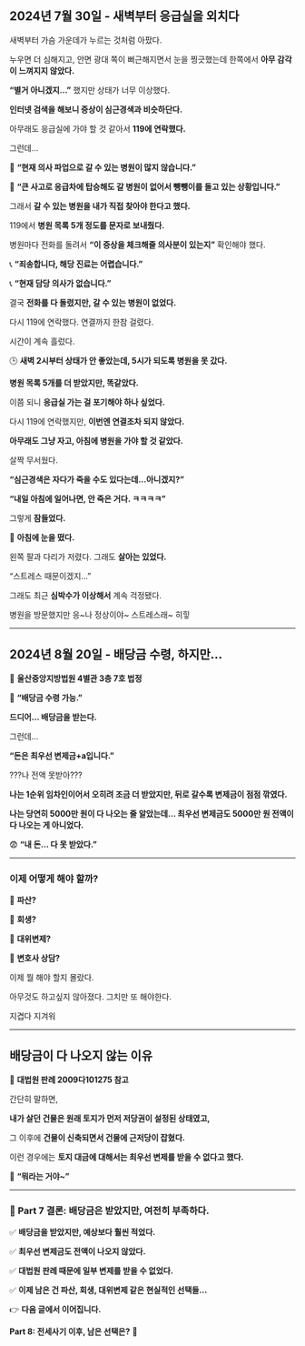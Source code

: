 ## **2024년 7월 30일 - 새벽부터 응급실을 외치다**

  

새벽부터 가슴 가운데가 누르는 것처럼 아팠다.

  

누우면 더 심해지고, 안면 광대 쪽이 뻐근해지면서 눈을 찡긋했는데 한쪽에서 **아무 감각이 느껴지지 않았다.**

  

**“별거 아니겠지…”** 했지만 상태가 너무 이상했다.

  

**인터넷 검색을 해보니 증상이 심근경색과 비슷하단다.**

  

아무래도 응급실에 가야 할 것 같아서 **119에 연락했다.**

  

그런데…

  

📢 **“현재 의사 파업으로 갈 수 있는 병원이 많지 않습니다.”**

  

📢 **“큰 사고로 응급차에 탑승해도 갈 병원이 없어서 뺑뺑이를 돌고 있는 상황입니다.”**

  

그래서 **갈 수 있는 병원을 내가 직접 찾아야 한다고 했다.**

  

119에서 **병원 목록 5개 정도를 문자로 보내줬다.**

  

병원마다 전화를 돌려서 **“이 증상을 체크해줄 의사분이 있는지”** 확인해야 했다.

  

📞 **“죄송합니다, 해당 진료는 어렵습니다.”**

  

📞 **“현재 담당 의사가 없습니다.”**



결국 **전화를 다 돌렸지만, 갈 수 있는 병원이 없었다.**

  

다시 119에 연락했다. 연결까지 한참 걸렸다.

  

시간이 계속 흘렀다.

  

🕒 **새벽 2시부터 상태가 안 좋았는데, 5시가 되도록 병원을 못 갔다.**

  

**병원 목록 5개를 더 받았지만, 똑같았다.**
  

이쯤 되니 **응급실 가는 걸 포기해야 하나 싶었다.**

  

다시 119에 연락했지만, **이번엔 연결조차 되지 않았다.**

  

**아무래도 그냥 자고, 아침에 병원을 가야 할 것 같았다.**

  

살짝 무서웠다.

  

**“심근경색은 자다가 죽을 수도 있다는데…아니겠지?”**

  

**“내일 아침에 일어나면, 안 죽은 거다. ㅋㅋㅋㅋ”**

  

그렇게 **잠들었다.**

  

🛌 **아침에 눈을 떴다.**

  

왼쪽 팔과 다리가 저렸다. 그래도 **살아는 있었다.**

  

“스트레스 때문이겠지…”

  

그래도 최근 **심박수가 이상해서** 계속 걱정됐다.



병원을 방문했지만 응~나 정상이야~ 스트레스래~ 히힣

---

## **2024년 8월 20일 - 배당금 수령, 하지만…**

  

📍 **울산중앙지방법원 4별관 3층 7호 법정**

  

📩 **“배당금 수령 가능.”**

  

**드디어… 배당금을 받는다.**

  

그런데…

  

**“돈은 최우선 변제금+a입니다.”**

  

???나 전액 못받아???

  
  
**나는 1순위 임차인이어서 오히려 조금 더 받았지만, 뒤로 갈수록 변제금이 점점 깎였다.**

**나는 당연히 5000만 원이 다 나오는 줄 알았는데… 최우선 변제금도 5000만 원 전액이 다 나오는 게 아니었다.**

  

😨 **“내 돈… 다 못 받았다.”**

---

### **이제 어떻게 해야 할까?**

  

🔹 **파산?**

  

🔹 **회생?**

  

🔹 **대위변제?**

  

🔹 **변호사 상담?**

  

이제 뭘 해야 할지 몰랐다.

  
아무것도 하고싶지 않아졌다. 그치만 또 해야한다. 

지겹다 지겨워

---

## **배당금이 다 나오지 않는 이유**

  

📌 **대법원 판례 2009다101275 참고**

  

간단히 말하면,

  

**내가 살던 건물은 원래 토지가 먼저 저당권이 설정된 상태였고,**

  

그 이후에 **건물이 신축되면서 건물에 근저당이 잡혔다.**

  

이런 경우에는 **토지 대금에 대해서는 최우선 변제를 받을 수 없다고 했다.**

  

🤯 **“뭐라는 거야~”**

---

### **📌 Part 7 결론: 배당금은 받았지만, 여전히 부족하다.**

  

✅ **배당금을 받았지만, 예상보다 훨씬 적었다.**

  

✅ **최우선 변제금도 전액이 나오지 않았다.**

  

✅ **대법원 판례 때문에 일부 변제를 받을 수 없었다.**

  

✅ **이제 남은 건 파산, 회생, 대위변제 같은 현실적인 선택들…**

  

👉 **다음 글에서 이어집니다.**

  

**Part 8: 전세사기 이후, 남은 선택은?** 🚧